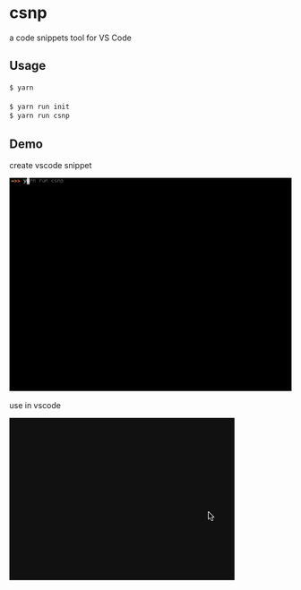 # csnp
a code snippets tool for VS Code

## Usage
```zsh
$ yarn

$ yarn run init
$ yarn run csnp
```

## Demo

create vscode snippet

![shell-demo](./demo/shell.gif)

use in vscode

![vscode-demo](./demo/vscode.gif)
